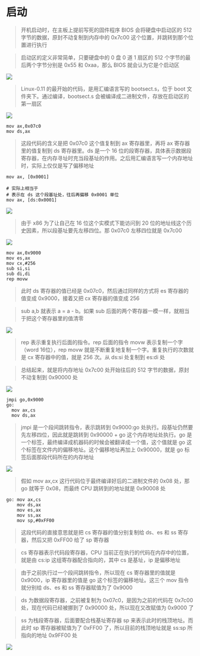 # 启动

> 开机启动时，在主板上提前写死的固件程序 BIOS 会将硬盘中启动区的 512 字节的数据，原封不动复制到内存中的 0x7c00 这个位置，并跳转到那个位置进行执行

> 启动区的定义非常简单，只要硬盘中的 0 盘 0 道 1 扇区的 512 个字节的最后两个字节分别是 0x55 和 0xaa，那么 BIOS 就会认为它是个启动区

![](media/16601409490122/16601410054378.jpg)

> Linux-0.11 的最开始的代码，是用汇编语言写的 bootsect.s，位于 boot 文件夹下。通过编译，bootsect.s 会被编译成二进制文件，存放在启动区的第一扇区

![](media/16601409490122/16601410981394.jpg)

```
mov ax,0x07c0
mov ds,ax
```

> 这段代码的含义是把 0x07c0 这个值复制到 ax 寄存器里，再将 ax 寄存器里的值复制到 ds 寄存器里。ds 是一个 16 位的段寄存器，具体表示数据段寄存器，在内存寻址时充当段基址的作用。之后用汇编语言写一个内存地址时，实际上仅仅是写了偏移地址

```
mov ax, [0x0001]

# 实际上相当于
# 表示在 ds 这个段基址处，往后再偏移 0x0001 单位
mov ax, [ds:0x0001]
```

![](media/16601409490122/16601415300952.jpg)

> 由于 x86 为了让自己在 16 位这个实模式下能访问到 20 位的地址线这个历史因素，所以段基址要先左移四位。那 0x07c0 左移四位就是 0x7c00

![](media/16601409490122/16601415451365.jpg)

```
mov ax,0x9000
mov es,ax
mov cx,#256
sub si,si
sub di,di
rep movw
```

> 此时 ds 寄存器的值已经是 0x07c0，然后通过同样的方式将 es 寄存器的值变成 0x9000，接着又把 cx 寄存器的值变成 256

> sub a,b 就表示 a = a - b。如果 sub 后面的两个寄存器一模一样，就相当于把这个寄存器里的值清零

![](media/16601409490122/16602298138988.jpg)

> rep 表示重复执行后面的指令。rep 后面的指令 movw 表示复制一个字（word 16位），rep movw 就是不断重复地复制一个字。重复执行的次数就是 cx 寄存器中的值，就是 256 次。从 ds:si 处复制到 es:di 处

> 总结起来，就是将内存地址 0x7c00 处开始往后的 512 字节的数据，原封不动复制到 0x90000 处

![](media/16601409490122/16602300704826.jpg)

```
jmpi go,0x9000
go: 
  mov ax,cs
  mov ds,ax
```

> jmpi 是一个段间跳转指令，表示跳转到 0x9000:go 处执行。段基址仍然要先左移四位，因此就是跳转到 0x90000 + go 这个内存地址处执行。go 是一个标签，最终编译成机器码的时候会被翻译成一个值，这个值就是 go 这个标签在文件内的偏移地址。这个偏移地址再加上 0x90000，就是 go 标签后面那段代码所在的内存地址

![](media/16601409490122/16602302714542.jpg)

> 假如 mov ax,cx 这行代码位于最终编译好后的二进制文件的 0x08 处，那 go 就等于 0x08，而最终 CPU 跳转到的地址就是 0x90008 处


```
go: mov ax,cs
    mov ds,ax
    mov es,ax
    mov ss,ax
    mov sp,#0xFF00
```

> 这段代码的直接意思就是把 cs 寄存器的值分别复制给 ds、es 和 ss 寄存器，然后又把 0xFF00 给了 sp 寄存器

> cs 寄存器表示代码段寄存器，CPU 当前正在执行的代码在内存中的位置，就是由 cs:ip 这组寄存器配合指向的，其中 cs 是基址，ip 是偏移地址

> 由于之前执行过一个段间跳转指令，所以现在 cs 寄存器里的值就是 0x9000，ip 寄存器里的值是 go 这个标签的偏移地址。这三个 mov 指令就分别给 ds、es 和 ss 寄存器赋值为了 0x9000

> ds 为数据段寄存器，之前被复制为 0x07c0，是因为之前的代码在 0x7c00 处，现在代码已经被挪到了 0x90000 处，所以现在又改赋值为 0x9000 了

> ss 为栈段寄存器，后面要配合栈基址寄存器 sp 来表示此时的栈顶地址。而此时 sp 寄存器被赋值为了 0xFF00 了，所以目前的栈顶地址就是 ss:sp 所指向的地址 0x9FF00 处

![](media/16601409490122/16603645314717.jpg)
